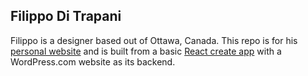 ## Filippo Di Trapani

Filippo is a designer based out of Ottawa, Canada. This repo is for his [personal website](https://filippodt.com) and is built from a basic [React create app](https://github.com/facebook/create-react-app) with a WordPress.com website as its backend. 
